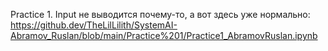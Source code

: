 Practice 1. Input не выводится почему-то, а вот здесь уже нормально: https://github.dev/TheLilLilith/SystemAI-Abramov_Ruslan/blob/main/Practice%201/Practice1_AbramovRuslan.ipynb
